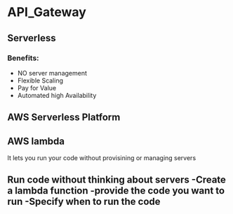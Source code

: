 # API_Gateway

## Serverless

### Benefits:
- NO server management
- Flexible Scaling
- Pay for Value
- Automated high Availability

## AWS Serverless Platform

## AWS lambda
It lets you run your code without provisining or managing servers

Run code without thinking about servers
 -Create a lambda function
 -provide the code you want to run
 -Specify when to run the code
 -
